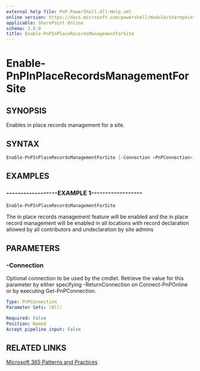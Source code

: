 ```yaml
---
external help file: PnP.PowerShell.dll-Help.xml
online version: https://docs.microsoft.com/powershell/module/sharepoint-pnp/enable-pnpinplacerecordsmanagementforsite
applicable: SharePoint Online
schema: 2.0.0
title: Enable-PnPInPlaceRecordsManagementForSite
---
```


# Enable-PnPInPlaceRecordsManagementForSite

## SYNOPSIS
Enables in place records management for a site.

## SYNTAX 

```powershell
Enable-PnPInPlaceRecordsManagementForSite [-Connection <PnPConnection>]
```

## EXAMPLES

### ------------------EXAMPLE 1------------------
```powershell
Enable-PnPInPlaceRecordsManagementForSite
```

The in place records management feature will be enabled and the in place record management will be enabled in all locations with record declaration allowed by all contributors and undeclaration by site admins

## PARAMETERS

### -Connection
Optional connection to be used by the cmdlet. Retrieve the value for this parameter by either specifying -ReturnConnection on Connect-PnPOnline or by executing Get-PnPConnection.

```yaml
Type: PnPConnection
Parameter Sets: (All)

Required: False
Position: Named
Accept pipeline input: False
```

## RELATED LINKS

[Microsoft 365 Patterns and Practices](https://aka.ms/m365pnp)